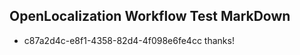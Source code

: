 ## OpenLocalization Workflow Test MarkDown
* c87a2d4c-e8f1-4358-82d4-4f098e6fe4cc thanks!

<!--HONumber=Jul16_HO2-->


